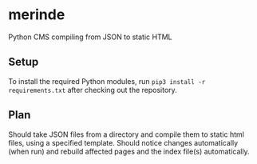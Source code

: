 # merinde
Python CMS compiling from JSON to static HTML

## Setup
To install the required Python modules, run `pip3 install -r requirements.txt` after checking out the repository.

## Plan
Should take JSON files from a directory and compile them to static html files, using a specified template. Should notice changes automatically (when run) and rebuild affected pages and the index file(s) automatically.
